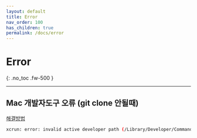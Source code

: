 ```yaml
---
layout: default
title: Error
nav_order: 100
has_children: true
permalink: /docs/error
---
```


# Error
{: .no_toc .fw-500 }

---

## Mac 개발자도구 오류 (git clone 안될때)
[해결방법](/docs/error/xcrun)
```bash
xcrun: error: invalid active developer path (/Library/Developer/CommandLineTools), missing xcrun at: /Library/Developer/CommandLineTools/usr/bin/xcrun
```
